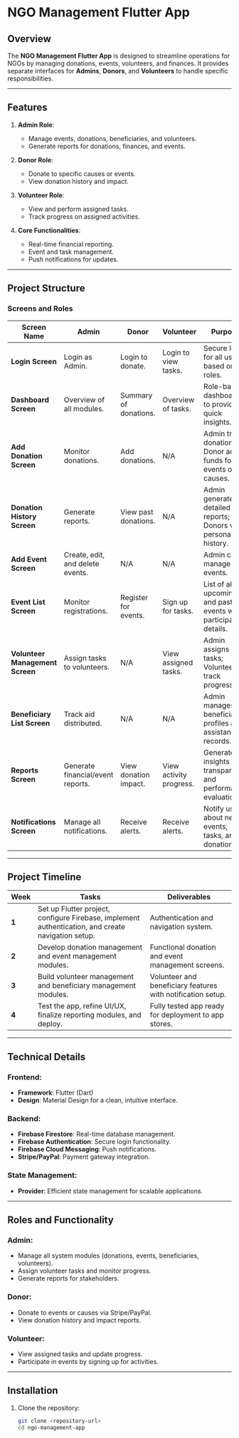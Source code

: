 # NGO Management Flutter App

## **Overview**
The **NGO Management Flutter App** is designed to streamline operations for NGOs by managing donations, events, volunteers, and finances. It provides separate interfaces for **Admins**, **Donors**, and **Volunteers** to handle specific responsibilities.

---

## **Features**
1. **Admin Role**:
   - Manage events, donations, beneficiaries, and volunteers.
   - Generate reports for donations, finances, and events.

2. **Donor Role**:
   - Donate to specific causes or events.
   - View donation history and impact.

3. **Volunteer Role**:
   - View and perform assigned tasks.
   - Track progress on assigned activities.

4. **Core Functionalities**:
   - Real-time financial reporting.
   - Event and task management.
   - Push notifications for updates.

---

## **Project Structure**

### **Screens and Roles**

| **Screen Name**                 | **Admin**                          | **Donor**                  | **Volunteer**               | **Purpose**                                                                                          |
|----------------------------------|------------------------------------|----------------------------|-----------------------------|------------------------------------------------------------------------------------------------------|
| **Login Screen**                | Login as Admin.                   | Login to donate.           | Login to view tasks.        | Secure login for all users based on roles.                                                          |
| **Dashboard Screen**            | Overview of all modules.          | Summary of donations.      | Overview of tasks.          | Role-based dashboard to provide quick insights.                                                     |
| **Add Donation Screen**         | Monitor donations.                | Add donations.             | N/A                         | Admin tracks donations; Donor adds funds for events or causes.                                      |
| **Donation History Screen**     | Generate reports.                 | View past donations.       | N/A                         | Admin generates detailed reports; Donors view personal history.                                     |
| **Add Event Screen**            | Create, edit, and delete events.  | N/A                        | N/A                         | Admin can manage all events.                                                                        |
| **Event List Screen**           | Monitor registrations.            | Register for events.       | Sign up for tasks.          | List of all upcoming and past events with participation details.                                     |
| **Volunteer Management Screen** | Assign tasks to volunteers.       | N/A                        | View assigned tasks.        | Admin assigns tasks; Volunteers track progress.                                                     |
| **Beneficiary List Screen**     | Track aid distributed.            | N/A                        | N/A                         | Admin manages beneficiary profiles and assistance records.                                           |
| **Reports Screen**              | Generate financial/event reports. | View donation impact.      | View activity progress.     | Generate insights for transparency and performance evaluation.                                       |
| **Notifications Screen**        | Manage all notifications.         | Receive alerts.            | Receive alerts.             | Notify users about new events, tasks, and donations.                                                |

---

## **Project Timeline**

| **Week** | **Tasks**                                                                                          | **Deliverables**                                              |
|----------|----------------------------------------------------------------------------------------------------|--------------------------------------------------------------|
| **1**    | Set up Flutter project, configure Firebase, implement authentication, and create navigation setup. | Authentication and navigation system.                        |
| **2**    | Develop donation management and event management modules.                                          | Functional donation and event management screens.            |
| **3**    | Build volunteer management and beneficiary management modules.                                     | Volunteer and beneficiary features with notification setup.  |
| **4**    | Test the app, refine UI/UX, finalize reporting modules, and deploy.                                | Fully tested app ready for deployment to app stores.         |

---

## **Technical Details**

### **Frontend**:
- **Framework**: Flutter (Dart)
- **Design**: Material Design for a clean, intuitive interface.

### **Backend**:
- **Firebase Firestore**: Real-time database management.
- **Firebase Authentication**: Secure login functionality.
- **Firebase Cloud Messaging**: Push notifications.
- **Stripe/PayPal**: Payment gateway integration.

### **State Management**:
- **Provider**: Efficient state management for scalable applications.

---

## **Roles and Functionality**

### **Admin**:
- Manage all system modules (donations, events, beneficiaries, volunteers).
- Assign volunteer tasks and monitor progress.
- Generate reports for stakeholders.

### **Donor**:
- Donate to events or causes via Stripe/PayPal.
- View donation history and impact reports.

### **Volunteer**:
- View assigned tasks and update progress.
- Participate in events by signing up for activities.

---

## **Installation**

1. Clone the repository:
   ```bash
   git clone <repository-url>
   cd ngo-management-app
   
